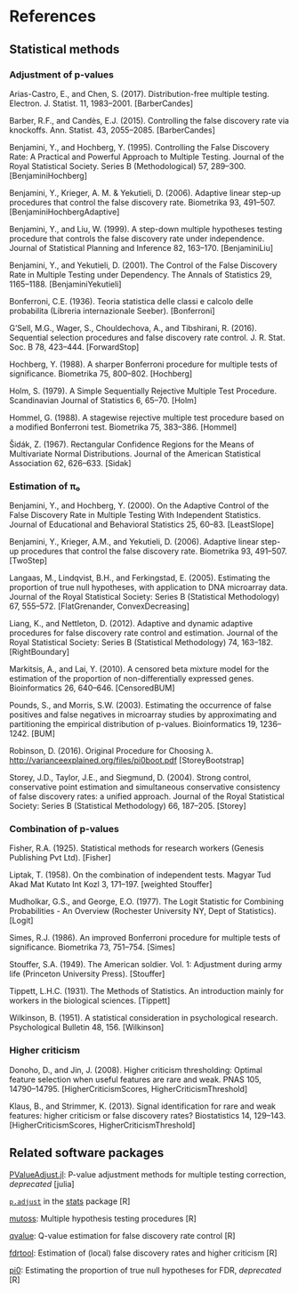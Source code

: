 # References

## Statistical methods

### Adjustment of p-values

Arias-Castro, E., and Chen, S. (2017). Distribution-free multiple testing.
Electron. J. Statist. 11, 1983–2001.
[BarberCandes]

Barber, R.F., and Candès, E.J. (2015). Controlling the false discovery rate via
knockoffs. Ann. Statist. 43, 2055–2085.
[BarberCandes]

Benjamini, Y., and Hochberg, Y. (1995). Controlling the False Discovery Rate: A
Practical and Powerful Approach to Multiple Testing. Journal of the Royal
Statistical Society. Series B (Methodological) 57, 289–300.
[BenjaminiHochberg]

Benjamini, Y., Krieger, A. M. & Yekutieli, D. (2006). Adaptive linear step-up 
procedures that control the false discovery rate. Biometrika 93, 491–507.
[BenjaminiHochbergAdaptive]

Benjamini, Y., and Liu, W. (1999). A step-down multiple hypotheses testing
procedure that controls the false discovery rate under independence. Journal of
Statistical Planning and Inference 82, 163–170.
[BenjaminiLiu]

Benjamini, Y., and Yekutieli, D. (2001). The Control of the False Discovery Rate
in Multiple Testing under Dependency. The Annals of Statistics 29, 1165–1188.
[BenjaminiYekutieli]

Bonferroni, C.E. (1936). Teoria statistica delle classi e calcolo delle
probabilita (Libreria internazionale Seeber).
[Bonferroni]

G’Sell, M.G., Wager, S., Chouldechova, A., and Tibshirani, R. (2016). Sequential
selection procedures and false discovery rate control. J. R. Stat. Soc. B 78,
423–444.
[ForwardStop]

Hochberg, Y. (1988). A sharper Bonferroni procedure for multiple tests of
significance. Biometrika 75, 800–802.
[Hochberg]

Holm, S. (1979). A Simple Sequentially Rejective Multiple Test Procedure.
Scandinavian Journal of Statistics 6, 65–70.
[Holm]

Hommel, G. (1988). A stagewise rejective multiple test procedure based on a
modified Bonferroni test. Biometrika 75, 383–386.
[Hommel]

Šidák, Z. (1967). Rectangular Confidence Regions for the Means of Multivariate
Normal Distributions. Journal of the American Statistical Association 62,
626–633.
[Sidak]


### Estimation of π₀

Benjamini, Y., and Hochberg, Y. (2000). On the Adaptive Control of the False
Discovery Rate in Multiple Testing With Independent Statistics. Journal of
Educational and Behavioral Statistics 25, 60–83.
[LeastSlope]

Benjamini, Y., Krieger, A.M., and Yekutieli, D. (2006). Adaptive linear step-up
procedures that control the false discovery rate. Biometrika 93, 491–507.
[TwoStep]

Langaas, M., Lindqvist, B.H., and Ferkingstad, E. (2005). Estimating the
proportion of true null hypotheses, with application to DNA microarray data.
Journal of the Royal Statistical Society: Series B (Statistical Methodology) 67,
555–572.
[FlatGrenander, ConvexDecreasing]

Liang, K., and Nettleton, D. (2012). Adaptive and dynamic adaptive procedures
for false discovery rate control and estimation. Journal of the Royal
Statistical Society: Series B (Statistical Methodology) 74, 163–182.
[RightBoundary]

Markitsis, A., and Lai, Y. (2010). A censored beta mixture model for the
estimation of the proportion of non-differentially expressed genes.
Bioinformatics 26, 640–646.
[CensoredBUM]

Pounds, S., and Morris, S.W. (2003). Estimating the occurrence of false
positives and false negatives in microarray studies by approximating and
partitioning the empirical distribution of p-values. Bioinformatics 19,
1236–1242.
[BUM]

Robinson, D. (2016). Original Procedure for Choosing λ.
http://varianceexplained.org/files/pi0boot.pdf
[StoreyBootstrap]

Storey, J.D., Taylor, J.E., and Siegmund, D. (2004). Strong control,
conservative point estimation and simultaneous conservative consistency of false
discovery rates: a unified approach. Journal of the Royal Statistical Society:
Series B (Statistical Methodology) 66, 187–205.
[Storey]


### Combination of p-values

Fisher, R.A. (1925). Statistical methods for research workers (Genesis
Publishing Pvt Ltd).
[Fisher]

Liptak, T. (1958). On the combination of independent tests. Magyar Tud Akad Mat
Kutato Int Kozl 3, 171–197.
[weighted Stouffer]

Mudholkar, G.S., and George, E.O. (1977). The Logit Statistic for Combining
Probabilities - An Overview (Rochester University NY, Dept of Statistics).
[Logit]

Simes, R.J. (1986). An improved Bonferroni procedure for multiple tests of
significance. Biometrika 73, 751–754.
[Simes]

Stouffer, S.A. (1949). The American soldier. Vol. 1: Adjustment during army life
(Princeton University Press).
[Stouffer]

Tippett, L.H.C. (1931). The Methods of Statistics. An introduction mainly for
workers in the biological sciences.
[Tippett]

Wilkinson, B. (1951). A statistical consideration in psychological research.
Psychological Bulletin 48, 156.
[Wilkinson]


### Higher criticism

Donoho, D., and Jin, J. (2008). Higher criticism thresholding: Optimal feature
selection when useful features are rare and weak. PNAS 105, 14790–14795.
[HigherCriticismScores, HigherCriticismThreshold]

Klaus, B., and Strimmer, K. (2013). Signal identification for rare and weak
features: higher criticism or false discovery rates? Biostatistics 14, 129–143.
[HigherCriticismScores, HigherCriticismThreshold]


## Related software packages

[PValueAdjust.jl](https://github.com/dirkschumacher/PValueAdjust.jl): P-value adjustment methods for multiple testing correction, *deprecated* [julia]

[`p.adjust`](https://stat.ethz.ch/R-manual/R-patched/library/stats/html/p.adjust.html) in the [stats](https://stat.ethz.ch/R-manual/R-patched/library/stats/html/00Index.html) package [R]

[mutoss](https://cran.r-project.org/web/packages/mutoss/index.html): Multiple hypothesis testing procedures [R]

[qvalue](https://bioconductor.org/packages/release/bioc/html/qvalue.html): Q-value estimation for false discovery rate control [R]

[fdrtool](https://cran.r-project.org/web/packages/fdrtool/index.html): Estimation of (local) false discovery rates and higher criticism [R]

[pi0](https://cran.r-project.org/web/packages/pi0/index.html): Estimating the proportion of true null hypotheses for FDR, *deprecated* [R]

